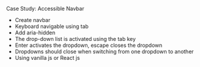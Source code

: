 Case Study: Accessible Navbar
- Create navbar
- Keyboard navigable using tab
- Add aria-hidden
- The drop-down list is activated using the tab key
- Enter activates the dropdown, escape closes the dropdown
- Dropdowns should close when switching from one dropdown to another
- Using vanilla js or React js

